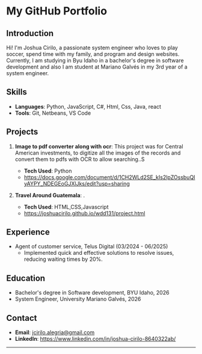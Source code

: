 # My GitHub Portfolio

## Introduction
Hi! I'm Joshua Cirilo, a passionate system engineer who loves to play soccer, spend time with my family, and program and design websites. Currently, I am studying in Byu Idaho in a bachelor's degree in software development and also I am student at Mariano Galvés in my 3rd year of a system engineer. 

## Skills
- **Languages**: Python, JavaScript, C#, Html, Css, Java, react
- **Tools**: Git, Netbeans, VS Code

## Projects
1. **Image to pdf converter along with ocr**: This project was for Central American investments, to digitize all the images of the records and convert them to pdfs with OCR to allow searching..S
   - **Tech Used**: Python
   - https://docs.google.com/document/d/1CH2WLd2SE_kIs2lpZOssbuQIyAYPY_NDEGEoGJXlJks/edit?usp=sharing

2. **Travel Around Guatemala**: .
   - **Tech Used**: HTML,CSS,Javascript
   - https://joshuacirilo.github.io/wdd131/project.html

## Experience
- Agent of customer service, Telus Digital (03/2024 - 06/2025)
  - Implemented quick and effective solutions to resolve issues, reducing 
    waiting times by 20%. 


## Education
- Bachelor's degree in Software development, BYU Idaho, 2026
- System Engineer, University Mariano Galvés, 2026

## Contact
- **Email**: jcirilo.alegria@gmail.com
- **LinkedIn**: https://www.linkedin.com/in/joshua-cirilo-8640322ab/

***